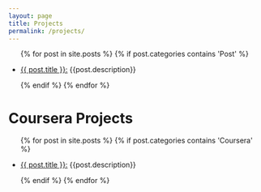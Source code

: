 ```yaml
---
layout: page
title: Projects
permalink: /projects/
---
```


<div class="home">

  <ul class="post">
    {% for post in site.posts %}
      {%  if post.categories contains 'Post' %}
      <li>
        <p>
          <a href="{{ post.url | prepend: site.baseurl }}">{{ post.title }}:</a>
          {{post.description}}
        </p>
      </li>
      {% endif %}
    {% endfor %}
  </ul>


  <h1 class="page-heading">Coursera Projects</h1>
  <ul class="posts">
    {% for post in site.posts %}
      {%  if post.categories contains 'Coursera' %}
      <li>
        <p>
          <a href="{{ post.url | prepend: site.baseurl }}">{{ post.title }}:</a>
          {{post.description}}
        </p>
      </li>
      {% endif %}
    {% endfor %}
  </ul>

</div>
